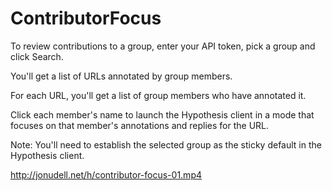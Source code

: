 # ContributorFocus

To review contributions to a group, enter your API token, pick a group and click Search.

You'll get a list of URLs annotated by group members.

For each URL, you'll get a list of group members who have annotated it.

Click each member's name to launch the Hypothesis client in a mode that focuses on that member's annotations and replies for the URL.

Note: You'll need to establish the selected group as the sticky default in the Hypothesis client.

http://jonudell.net/h/contributor-focus-01.mp4
